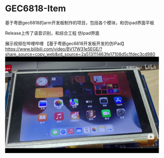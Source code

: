 # GEC6818-Item
基于粤嵌gec6818的arm开发板制作的项目，包括各个模块，和仿ipad界面平板  

  Release上传了语音识别，和综合工程 仿Ipad界面

  展示视频在哔哩哔哩
 【基于粤嵌gec6818开发板开发的仿iPad】 https://www.bilibili.com/video/BV17W31e5EGE/?share_source=copy_web&vd_source=2a513111463fe17108d5c1fdec3cd980
 ![image](gec6818.png)

